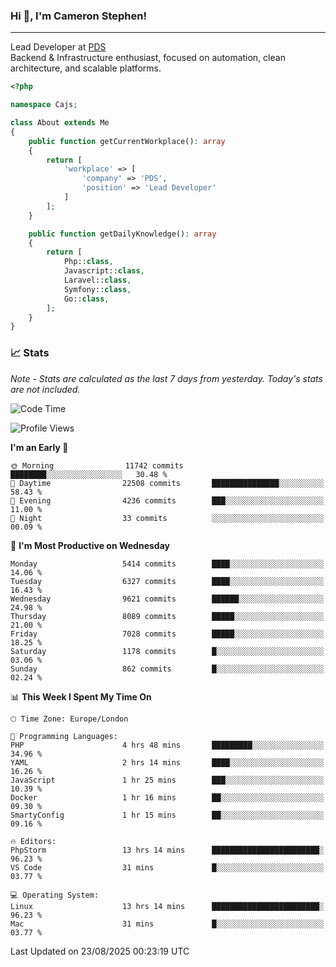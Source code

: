 ### Hi 👋, I'm Cameron Stephen!

---

Lead Developer at [PDS](https://prindatasolutions.co.uk)  
Backend & Infrastructure enthusiast, focused on automation, clean architecture, and scalable platforms.


```php
<?php

namespace Cajs;

class About extends Me
{
    public function getCurrentWorkplace(): array
    {
        return [
            'workplace' => [
                'company' => 'PDS',
                'position' => 'Lead Developer'
            ]
        ];
    }

    public function getDailyKnowledge(): array
    {
        return [
            Php::class,
            Javascript::class,
            Laravel::class,
            Symfony::class,
            Go::class,
        ];
    }
}
```

### 📈 Stats
<p><em>Note - Stats are calculated as the last 7 days from yesterday. Today's stats are not included.</em></p>


<!--START_SECTION:waka-->
![Code Time](http://img.shields.io/badge/Code%20Time-4%2C655%20hrs%2019%20mins-blue)

![Profile Views](http://img.shields.io/badge/Profile%20Views-0-blue)

**I'm an Early 🐤** 

```text
🌞 Morning                11742 commits       ████████░░░░░░░░░░░░░░░░░   30.48 % 
🌆 Daytime                22508 commits       ███████████████░░░░░░░░░░   58.43 % 
🌃 Evening                4236 commits        ███░░░░░░░░░░░░░░░░░░░░░░   11.00 % 
🌙 Night                  33 commits          ░░░░░░░░░░░░░░░░░░░░░░░░░   00.09 % 
```
📅 **I'm Most Productive on Wednesday** 

```text
Monday                   5414 commits        ████░░░░░░░░░░░░░░░░░░░░░   14.06 % 
Tuesday                  6327 commits        ████░░░░░░░░░░░░░░░░░░░░░   16.43 % 
Wednesday                9621 commits        ██████░░░░░░░░░░░░░░░░░░░   24.98 % 
Thursday                 8089 commits        █████░░░░░░░░░░░░░░░░░░░░   21.00 % 
Friday                   7028 commits        █████░░░░░░░░░░░░░░░░░░░░   18.25 % 
Saturday                 1178 commits        █░░░░░░░░░░░░░░░░░░░░░░░░   03.06 % 
Sunday                   862 commits         █░░░░░░░░░░░░░░░░░░░░░░░░   02.24 % 
```


📊 **This Week I Spent My Time On** 

```text
🕑︎ Time Zone: Europe/London

💬 Programming Languages: 
PHP                      4 hrs 48 mins       █████████░░░░░░░░░░░░░░░░   34.96 % 
YAML                     2 hrs 14 mins       ████░░░░░░░░░░░░░░░░░░░░░   16.26 % 
JavaScript               1 hr 25 mins        ███░░░░░░░░░░░░░░░░░░░░░░   10.39 % 
Docker                   1 hr 16 mins        ██░░░░░░░░░░░░░░░░░░░░░░░   09.30 % 
SmartyConfig             1 hr 15 mins        ██░░░░░░░░░░░░░░░░░░░░░░░   09.16 % 

🔥 Editors: 
PhpStorm                 13 hrs 14 mins      ████████████████████████░   96.23 % 
VS Code                  31 mins             █░░░░░░░░░░░░░░░░░░░░░░░░   03.77 % 

💻 Operating System: 
Linux                    13 hrs 14 mins      ████████████████████████░   96.23 % 
Mac                      31 mins             █░░░░░░░░░░░░░░░░░░░░░░░░   03.77 % 
```


 Last Updated on 23/08/2025 00:23:19 UTC
<!--END_SECTION:waka-->
